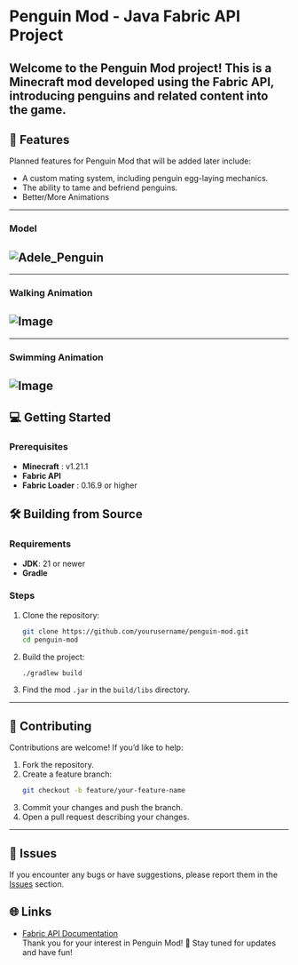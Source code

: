 
# Penguin Mod - Java Fabric API Project  

Welcome to the **Penguin Mod** project! This is a Minecraft mod developed using the Fabric API, introducing penguins and related content into the game.  
---

## 🐧 **Features**  
Planned features for Penguin Mod that will be added later include:  
- A custom mating system, including penguin egg-laying mechanics. 
- The ability to tame and befriend penguins. 
- Better/More Animations
---
### Model 
![Adele_Penguin](https://github.com/user-attachments/assets/13f55e22-b371-4891-a3b6-957ae9d60cee)
---
---
### Walking Animation
![Image](https://github.com/user-attachments/assets/f49b23af-065d-483f-9808-932eaf6bcd58)
---
---
### Swimming Animation
![Image](https://github.com/user-attachments/assets/11b0977f-fd08-4fd8-b5f1-80fd3f447ec3)
---
## 💻 **Getting Started**  
### Prerequisites  
- **Minecraft**  : v1.21.1 
- **Fabric API** 
- **Fabric Loader**  : 0.16.9 or higher



## 🛠️ **Building from Source**  

### Requirements  
- **JDK**: 21 or newer
- **Gradle**  

### Steps  
1. Clone the repository:  
   ```bash  
   git clone https://github.com/yourusername/penguin-mod.git  
   cd penguin-mod  
   ```  
2. Build the project:  
   ```bash  
   ./gradlew build  
   ```  
3. Find the mod `.jar` in the `build/libs` directory.  

---

## 🤝 **Contributing**  
Contributions are welcome! If you’d like to help:  
1. Fork the repository.  
2. Create a feature branch:  
   ```bash  
   git checkout -b feature/your-feature-name  
   ```  
3. Commit your changes and push the branch.  
4. Open a pull request describing your changes.  

---

## 🐛 **Issues**  
If you encounter any bugs or have suggestions, please report them in the [Issues](https://github.com/PSB1234/Penguin_Mod/issues) section.  



## 🌐 **Links**  
- [Fabric API Documentation](https://fabricmc.net/)  
Thank you for your interest in Penguin Mod! 🐧 Stay tuned for updates and have fun!  

